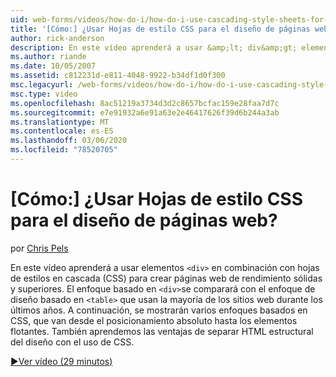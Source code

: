 ```yaml
---
uid: web-forms/videos/how-do-i/how-do-i-use-cascading-style-sheets-for-web-page-layout
title: '[Cómo:] ¿Usar Hojas de estilo CSS para el diseño de páginas web? | Microsoft Docs'
author: rick-anderson
description: En este vídeo aprenderá a usar &amp;lt; div&amp;gt; elementos combinados con hojas de estilos en cascada (CSS) para crear una web p...
ms.author: riande
ms.date: 10/05/2007
ms.assetid: c812231d-e811-4048-9922-b34df1d0f300
msc.legacyurl: /web-forms/videos/how-do-i/how-do-i-use-cascading-style-sheets-for-web-page-layout
msc.type: video
ms.openlocfilehash: 8ac51219a3734d3d2c8657bcfac159e28faa7d7c
ms.sourcegitcommit: e7e91932a6e91a63e2e46417626f39d6b244a3ab
ms.translationtype: MT
ms.contentlocale: es-ES
ms.lasthandoff: 03/06/2020
ms.locfileid: "78520705"
---
```

# <a name="how-do-i-use-cascading-style-sheets-for-web-page-layout"></a>[Cómo:] ¿Usar Hojas de estilo CSS para el diseño de páginas web?

por [Chris Pels](https://twitter.com/chrispels)

En este vídeo aprenderá a usar elementos `<div>` en combinación con hojas de estilos en cascada (CSS) para crear páginas web de rendimiento sólidas y superiores. El enfoque basado en `<div>`se comparará con el enfoque de diseño basado en `<table>` que usan la mayoría de los sitios web durante los últimos años. A continuación, se mostrarán varios enfoques basados en CSS, que van desde el posicionamiento absoluto hasta los elementos flotantes. También aprendemos las ventajas de separar HTML estructural del diseño con el uso de CSS.

[&#9654;Ver vídeo (29 minutos)](https://channel9.msdn.com/Blogs/ASP-NET-Site-Videos/how-do-i-use-cascading-style-sheets-for-web-page-layout)
